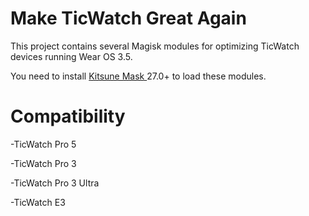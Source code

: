 # Make TicWatch Great Again
This project contains several Magisk modules for optimizing TicWatch devices running Wear OS 3.5.

You need to install [Kitsune Mask ](https://github.com/HuskyDG/magisk-files/releases)27.0+ to load these modules.

# Compatibility
-TicWatch Pro 5

-TicWatch Pro 3

-TicWatch Pro 3 Ultra

-TicWatch E3

